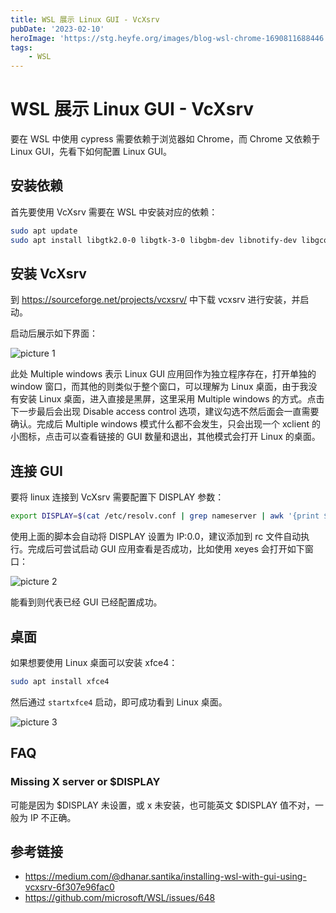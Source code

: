 ```yaml
---
title: WSL 展示 Linux GUI - VcXsrv
pubDate: '2023-02-10'
heroImage: 'https://stg.heyfe.org/images/blog-wsl-chrome-1690811688446.png'
tags:
    - WSL
---
```


# WSL 展示 Linux GUI - VcXsrv

要在 WSL 中使用 cypress 需要依赖于浏览器如 Chrome，而 Chrome 又依赖于 Linux GUI，先看下如何配置 Linux GUI。

## 安装依赖

首先要使用 VcXsrv 需要在 WSL 中安装对应的依赖：

```bash
sudo apt update
sudo apt install libgtk2.0-0 libgtk-3-0 libgbm-dev libnotify-dev libgconf-2-4 libnss3 libxss1 libasound2 libxtst6 xauth xvfb
```

## 安装 VcXsrv

到 https://sourceforge.net/projects/vcxsrv/ 中下载 vcxsrv 进行安装，并启动。

启动后展示如下界面：

![picture 1](https://stg.heyfe.org/images/blog-wsl-vcxsrv-68.png)

此处 Multiple windows 表示 Linux GUI 应用回作为独立程序存在，打开单独的 window 窗口，而其他的则类似于整个窗口，可以理解为 Linux 桌面，由于我没有安装 Linux 桌面，进入直接是黑屏，这里采用 Multiple windows 的方式。点击下一步最后会出现 Disable access control 选项，建议勾选不然后面会一直需要确认。完成后 Multiple windows 模式什么都不会发生，只会出现一个 xclient 的小图标，点击可以查看链接的 GUI 数量和退出，其他模式会打开 Linux 的桌面。

## 连接 GUI

要将 linux 连接到 VcXsrv 需要配置下 DISPLAY 参数：

```bash
export DISPLAY=$(cat /etc/resolv.conf | grep nameserver | awk '{print $2; exit;}'):0.0
```

使用上面的脚本会自动将 DISPLAY 设置为 IP:0.0，建议添加到 rc 文件自动执行。完成后可尝试启动 GUI 应用查看是否成功，比如使用 xeyes 会打开如下窗口：

![picture 2](https://stg.heyfe.org/images/blog-wsl-vcxsrv-77.png)

能看到则代表已经 GUI 已经配置成功。

## 桌面

如果想要使用 Linux 桌面可以安装 xfce4：

```bash
sudo apt install xfce4
```

然后通过 `startxfce4` 启动，即可成功看到 Linux 桌面。

![picture 3](https://stg.heyfe.org/images/blog-wsl-vcxsrv-24.png)

## FAQ

### Missing X server or $DISPLAY

可能是因为 $DISPLAY 未设置，或 x 未安装，也可能英文 $DISPLAY 值不对，一般为 IP 不正确。

## 参考链接

-   https://medium.com/@dhanar.santika/installing-wsl-with-gui-using-vcxsrv-6f307e96fac0
-   https://github.com/microsoft/WSL/issues/648

